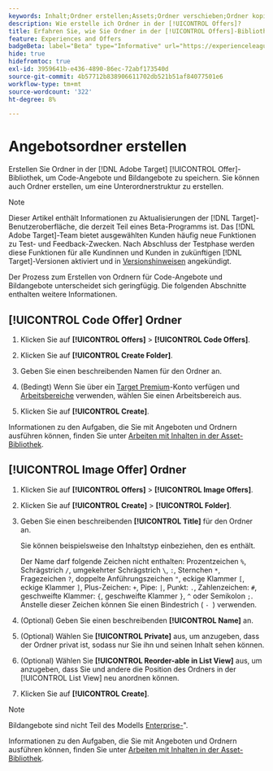 ```yaml
---
keywords: Inhalt;Ordner erstellen;Assets;Ordner verschieben;Ordner kopieren;Ordner löschen;Ordner herunterladen;Ordner
description: Wie erstelle ich Ordner in der [!UICONTROL Offers]?
title: Erfahren Sie, wie Sie Ordner in der [!UICONTROL Offers]-Bibliothek erstellen, um Code- und Bildangebote sowie andere Ordner zu speichern.
feature: Experiences and Offers
badgeBeta: label="Beta" type="Informative" url="https://experienceleague.adobe.com/docs/target/using/introduction/intro.html?lang=de#beta newtab=true" tooltip="Was sind Beta-Funktionen in  [!DNL Adobe Target]?"
hide: true
hidefromtoc: true
exl-id: 3959641b-e436-4890-86ec-72abf173540d
source-git-commit: 4b57712b838906611702db521b51af84077501e6
workflow-type: tm+mt
source-wordcount: '322'
ht-degree: 8%

---
```


# Angebotsordner erstellen

Erstellen Sie Ordner in der [!DNL Adobe Target] [!UICONTROL Offer]-Bibliothek, um Code-Angebote und Bildangebote zu speichern. Sie können auch Ordner erstellen, um eine Unterordnerstruktur zu erstellen.

>[!NOTE]
>
>Dieser Artikel enthält Informationen zu Aktualisierungen der [!DNL Target]-Benutzeroberfläche, die derzeit Teil eines Beta-Programms ist. Das [!DNL Adobe Target]-Team bietet ausgewählten Kunden häufig neue Funktionen zu Test- und Feedback-Zwecken. Nach Abschluss der Testphase werden diese Funktionen für alle Kundinnen und Kunden in zukünftigen [!DNL Target]-Versionen aktiviert und in [Versionshinweisen](/help/main/r-release-notes/release-notes.md) angekündigt.

Der Prozess zum Erstellen von Ordnern für Code-Angebote und Bildangebote unterscheidet sich geringfügig. Die folgenden Abschnitte enthalten weitere Informationen.

## [!UICONTROL Code Offer] Ordner

1. Klicken Sie auf **[!UICONTROL Offers]** > **[!UICONTROL Code Offers]**.

1. Klicken Sie auf **[!UICONTROL Create Folder]**.

1. Geben Sie einen beschreibenden Namen für den Ordner an.

1. (Bedingt) Wenn Sie über ein [Target Premium](/help/main/c-intro/intro.md#premium)-Konto verfügen und [Arbeitsbereiche](/help/main/administrating-target/c-user-management/property-channel/properties-overview.md##section_B82EB409B67C4D9D9D20CE30E48DB1DC) verwenden, wählen Sie einen Arbeitsbereich aus.

1. Klicken Sie auf **[!UICONTROL Create]**.

Informationen zu den Aufgaben, die Sie mit Angeboten und Ordnern ausführen können, finden Sie unter [Arbeiten mit Inhalten in der Asset-Bibliothek](/help/main/c-experiences/c-manage-content/assets-working.md).

## [!UICONTROL Image Offer] Ordner

1. Klicken Sie auf **[!UICONTROL Offers]** > **[!UICONTROL Image Offers]**.

1. Klicken Sie auf **[!UICONTROL Create]** > **[!UICONTROL Folder]**.

1. Geben Sie einen beschreibenden **[!UICONTROL Title]** für den Ordner an.

   Sie können beispielsweise den Inhaltstyp einbeziehen, den es enthält.

   Der Name darf folgende Zeichen nicht enthalten: Prozentzeichen `%`, Schrägstrich `/`, umgekehrter Schrägstrich `\`, `:`, Sternchen `*`, Fragezeichen `?`, doppelte Anführungszeichen `"`, eckige Klammer `[`, eckige Klammer `]`, Plus-Zeichen: `+`, Pipe: `|`, Punkt: `.`, Zahlenzeichen: `#`, geschweifte Klammer: `{`, geschweifte Klammer `}`, `^` oder Semikolon `;`. Anstelle dieser Zeichen können Sie einen Bindestrich ( `- `) verwenden.

1. (Optional) Geben Sie einen beschreibenden **[!UICONTROL Name]** an.
1. (Optional) Wählen Sie **[!UICONTROL Private]** aus, um anzugeben, dass der Ordner privat ist, sodass nur Sie ihn und seinen Inhalt sehen können.
1. (Optional) Wählen Sie **[!UICONTROL Reorder-able in List View]** aus, um anzugeben, dass Sie und andere die Position des Ordners in der [!UICONTROL List View] neu anordnen können.

1. Klicken Sie auf **[!UICONTROL Create]**.

>[!NOTE]
>
>Bildangebote sind nicht Teil des Modells [Enterprise-](/help/main/administrating-target/c-user-management/property-channel/property-channel.md)&quot;.

Informationen zu den Aufgaben, die Sie mit Angeboten und Ordnern ausführen können, finden Sie unter [Arbeiten mit Inhalten in der Asset-Bibliothek](/help/main/c-experiences/c-manage-content/assets-working.md).
